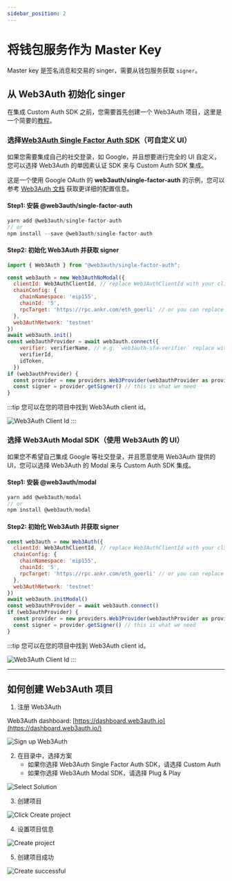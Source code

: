```yaml
---
sidebar_position: 2
---
```


# 将钱包服务作为 Master Key

Master key 是签名消息和交易的 singer，需要从钱包服务获取 `signer`。

## 从 Web3Auth 初始化 singer

在集成 Custom Auth SDK 之前，您需要首先创建一个 Web3Auth 项目，这里是一个简要的[教程](#how-to-create-a-web3auth-project)。

### 选择[Web3Auth Single Factor Auth SDK](https://web3auth.io/docs/sdk/core-kit/sfa/)（可自定义 UI）

如果您需要集成自己的社交登录，如 Google，并且想要进行完全的 UI 自定义，您可以选择 Web3Auth 的单因素认证 SDK 来与 Custom Auth SDK 集成。

这是一个使用 Google OAuth 的 **web3auth/single-factor-auth** 的示例，您可以参考 [Web3Auth 文档](https://web3auth.io/docs/sdk/core-kit/sfa/install) 获取更详细的配置信息。

#### Step1: 安装 **@web3auth/single-factor-auth**

```jsx
yarn add @web3auth/single-factor-auth
// or
npm install --save @web3auth/single-factor-auth
```

#### Step2: 初始化 Web3Auth 并获取 signer

```jsx
import { Web3Auth } from "@web3auth/single-factor-auth";

const web3auth = new Web3AuthNoModal({
  clientId: Web3AuthClientId, // replace Web3AuthClientId with your client id
  chainConfig: {
    chainNamespace: 'eip155',
    chainId: '5',
    rpcTarget: 'https://rpc.ankr.com/eth_goerli' // or you can replace your own rpcNodeUrl
  },
  web3AuthNetwork: 'testnet'
})
await web3auth.init()
const web3authProvider = await web3auth.connect({
    verifier: verifierName, // e.g. `web3auth-sfa-verifier` replace with your verifier name, and it has to be on the same network passed in init().
    verifierId,
    idToken,
  })
if (web3authProvider) {
  const provider = new providers.Web3Provider(web3authProvider as providers.ExternalProvider)
  const signer = provider.getSigner() // this is what we need
}
```

:::tip
您可以在您的项目中找到 Web3Auth client id。

![Web3Auth Client Id](./png/web3auth-client-id.png)
:::


### 选择 Web3Auth Modal SDK（使用 Web3Auth 的 UI）

如果您不希望自己集成 Google 等社交登录，并且愿意使用 Web3Auth 提供的 UI，您可以选择 Web3Auth 的 Modal 来与 Custom Auth SDK 集成。

#### Step1: 安装 **@web3auth/modal**

```jsx
yarn add @web3auth/modal
// or
npm install @web3auth/modal
```

#### Step2: 初始化 Web3Auth 并获取 signer

```jsx
const web3auth = new Web3Auth({
  clientId: Web3AuthClientId, // replace Web3AuthClientId with your client id
  chainConfig: {
    chainNamespace: 'eip155',
    chainId: '5',
    rpcTarget: 'https://rpc.ankr.com/eth_goerli' // or you can replace your own rpcNodeUrl
  },
  web3AuthNetwork: 'testnet'
})
await web3auth.initModal()
const web3authProvider = await web3auth.connect()
if (web3authProvider) {
  const provider = new providers.Web3Provider(web3authProvider as providers.ExternalProvider)
  const signer = provider.getSigner() // this is what we need
}
```

:::tip
您可以在您的项目中找到 Web3Auth client id。

![Web3Auth Client Id](./png/web3auth-client-id.png)
:::

---

## 如何创建 Web3Auth 项目

1. 注册 Web3Auth
    
Web3Auth dashboard: [https://dashboard.web3auth.io](https://dashboard.web3auth.io/)
    
![Sign up Web3Auth](./png/signup-web3auth.png)

2. 在目录中，选择方案
    * 如果你选择 Web3Auth Single Factor Auth SDK，请选择 Custom Auth
    * 如果你选择 Web3Auth Modal SDK，请选择 Plug & Play

![Select Solution](./png/select-solution.png)

3. 创建项目

![Click Create project](./png/click-create.png)

4. 设置项目信息

![Create project](./png/create-project.png)

5. 创建项目成功

![Create successful](./png/project-detail.png)